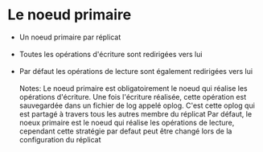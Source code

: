 <!-- .slide" -->
# Le noeud primaire
- Un noeud primaire par réplicat <br/><br/>
- Toutes les opérations d'écriture sont redirigées vers lui <br/><br/>
- Par défaut les opérations de lecture sont également redirigées vers lui <br/><br/>
Notes: 
Le noeud primaire est obligatoirement le noeud qui réalise les opérations d'écriture. Une fois l'écriture réalisée, cette opération
est sauvegardée dans un fichier de log appelé oplog. C'est cette oplog qui est partagé à travers tous les autres membre du réplicat
Par défaut, le noeux primaire est le noeud qui réalise les opérations de lecture, cependant cette stratégie par defaut peut être changé lors de la configuration
du réplicat
